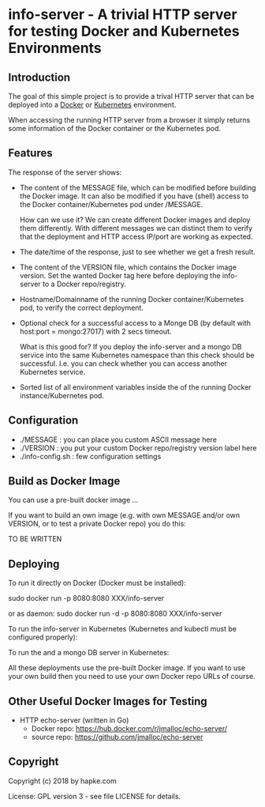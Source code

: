 info-server - A trivial HTTP server for testing Docker and Kubernetes Environments
==================================================================================

Introduction
------------
The goal of this simple project is to provide a trival HTTP server
that can be deployed into a [Docker](https://docs.docker.com/engine/docker-overview/) or [Kubernetes](https://kubernetes.io/) environment.

When accessing the running HTTP server from a browser it simply
returns some information of the Docker container or the Kubernetes pod.


Features
--------
The response of the server shows:
* The content of the MESSAGE file, which can be modified before building the Docker image.
  It can also be modified if you have (shell) access to the Docker container/Kubernetes pod under /MESSAGE.

  How can we use it?
  We can create different Docker images and deploy them differently.
  With different messages we can distinct them to verify that the deployment and HTTP access IP/port are working as expected.

* The date/time of the response, just to see whether we get a fresh result.

* The content of the VERSION file, which contains the Docker image version.
  Set the wanted Docker tag here before deploying the info-server to a Docker repo/registry.

* Hostname/Domainname of the running Docker container/Kubernetes pod, to verify the correct deployment.

* Optional check for a successful access to a Monge DB (by default with host:port = mongo:27017) with 2 secs timeout.

  What is this good for?
  If you deploy the info-server and a mongo DB service into the same Kubernetes namespace than this check should be successful.
  I.e. you can check whether you can access another Kubernetes service.

* Sorted list of all environment variables inside the of the running Docker instance/Kubernetes pod.


Configuration
-------------
* ./MESSAGE : you can place you custom ASCII message here
* ./VERSION : you put your custom Docker repo/registry version label here
* ./info-config.sh : few configuration settings


Build as Docker Image
---------------------
You can use a pre-built docker image ...

If you want to build an own image (e.g. with own MESSAGE and/or own VERSION, or to test a private Docker repo) you do this:

TO BE WRITTEN



Deploying
---------

To run it directly on Docker (Docker must be installed):

  sudo docker run -p 8080:8080 XXX/info-server

or as daemon:
  sudo docker run -d -p 8080:8080 XXX/info-server

To run the info-server in Kubernetes (Kubernetes and kubectl must be configured properly):



To run the and a mongo DB server in Kubernetes:




All these deployments use the pre-built Docker image. If you want to use your own build then you need to use your own Docker repo URLs of course.


Other Useful Docker Images for Testing
--------------------------------------
* HTTP echo-server (written in Go)
  * Docker repo: https://hub.docker.com/r/jmalloc/echo-server/
  * source repo: https://github.com/jmalloc/echo-server


Copyright
---------
Copyright (c) 2018 by hapke.com

License: GPL version 3 - see file LICENSE for details.




